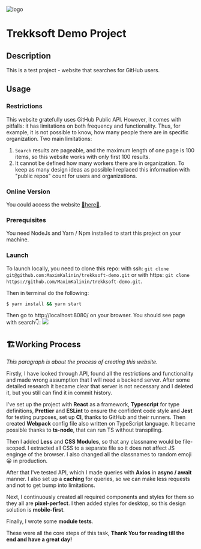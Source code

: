 ![logo](https://developer.trekksoft.com/img/logo.png)

# Trekksoft Demo Project

## Description

This is a test project - website that searches for GitHub users.

## Usage

### Restrictions

This website gratefully uses GitHub Public API. However, it comes with pitfalls: it has limitations on both frequency and functionality. Thus, for example, it is not possible to know, how many people there are in specific organization. Two main limitations:

1. `Search` results are pageable, and the maximum length of one page is 100 items, so this website works with only first 100 results.
2. It cannot be defined how many workers there are in organization. To keep as many design ideas as possible I replaced this information with "public repos" count for users and organizations.

### Online Version

You could access the website [🔗here🔗](https://trekksoft-demo.herokuapp.com/).

### Prerequisites

You need NodeJs and Yarn / Npm installed to start this project on your machine.

### Launch

To launch locally, you need to clone this repo:
with ssh: `git clone git@github.com:MaximKalinin/trekksoft-demo.git`
or with https: `git clone https://github.com/MaximKalinin/trekksoft-demo.git`.

Then in terminal do the following:

```bash
$ yarn install && yarn start
```

Then go to http://localhost:8080/ on your browser.
You should see page with search👇:
![](https://sun1-23.userapi.com/61clC__tROV1NUpPwx8sDaHs0PaX23kgOFUDIQ/5quqjKmqw3Q.jpg)

## 🏗Working Process

_This paragraph is about the process of creating this website._

Firstly, I have looked through API, found all the restrictions and functionality and made wrong assumption that I will need a backend server. After some detailed research it became clear that server is not necessary and I deleted it, but you still can find it in commit history.

I've set up the project with **React** as a framework, **Typescript** for type definitions, **Prettier** and **ESLint** to ensure the confident code style and **Jest** for testing purposes, set up **CI**, thanks to GitHub and their runners. Then created **Webpack** config file also written on TypeScript language. It became possible thanks to **ts-node**, that can run TS without transpiling.

Then I added **Less** and **CSS Modules**, so that any classname would be file-scoped. I extracted all CSS to a separate file so it does not affect JS enginge of the browser. I also changed all the classnames to random emoji😀 in production.

After that I've tested API, which I made queries with **Axios** in **async / await** manner. I also set up a **caching** for queries, so we can make less requests and not to get bump into limitations.

Next, I continuously created all required components and styles for them so they all are **pixel-perfect**. I then added styles for desktop, so this design solution is **mobile-first**.

Finally, I wrote some **module tests**.

These were all the core steps of this task, **Thank You for reading till the end and have a great day!**

